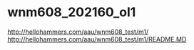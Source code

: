 # wnm608_202160_ol1
http://hellohammers.com/aau/wnm608_test/m1/
http://hellohammers.com/aau/wnm608_test/m1/README.MD
